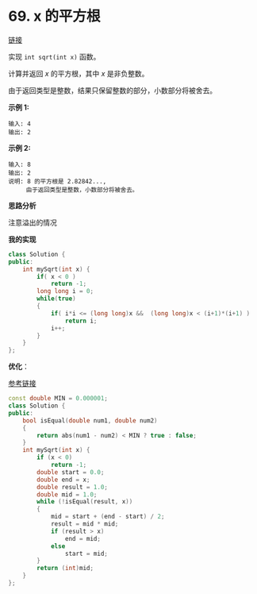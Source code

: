 # 69. x 的平方根

[链接](https://leetcode-cn.com/problems/sqrtx/description/)

实现 `int sqrt(int x)` 函数。

计算并返回 *x* 的平方根，其中 *x* 是非负整数。

由于返回类型是整数，结果只保留整数的部分，小数部分将被舍去。

**示例 1:**

```
输入: 4
输出: 2
```

**示例 2:**

```
输入: 8
输出: 2
说明: 8 的平方根是 2.82842..., 
     由于返回类型是整数，小数部分将被舍去。
```

**思路分析**

注意溢出的情况

**我的实现**

```c++
class Solution {
public:
    int mySqrt(int x) {
        if( x < 0 )
            return -1;
        long long i = 0;
        while(true)
        {
            if( i*i <= (long long)x &&  (long long)x < (i+1)*(i+1) )
                return i;
            i++;
        }
    }
};
```

**优化**：

[参考链接](https://blog.csdn.net/lu597203933/article/details/44851777)

```c++
const double MIN = 0.000001;
class Solution {
public:
	bool isEqual(double num1, double num2)
	{
		return abs(num1 - num2) < MIN ? true : false;
	}
	int mySqrt(int x) {
		if (x < 0)
			return -1;
		double start = 0.0;
		double end = x;
		double result = 1.0;
		double mid = 1.0;
		while (!isEqual(result, x))
		{
			mid = start + (end - start) / 2;
			result = mid * mid;
			if (result > x)
				end = mid;
			else
				start = mid;
		}
		return (int)mid;
	}
};
```

